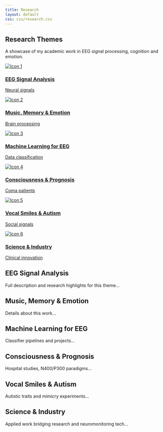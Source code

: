 ```yaml
---
title: Research
layout: default
css: css/research.css
---
```


<section class="research-intro">
  <h2>Research Themes</h2>
  <p>A showcase of my academic work in EEG signal processing, cognition and emotion.</p>

  <div class="research-grid">
    <a href="#theme1" class="research-card">
      <img src="/images/icons/brainwave.svg" alt="Icon 1" />
      <h3>EEG Signal Analysis</h3>
      <p>Neural signals</p>
    </a>
    <a href="#theme2" class="research-card">
      <img src="/images/icons/music.svg" alt="Icon 2" />
      <h3>Music, Memory & Emotion</h3>
      <p>Brain processing</p>
    </a>
    <a href="#theme3" class="research-card">
      <img src="/images/icons/ml.svg" alt="Icon 3" />
      <h3>Machine Learning for EEG</h3>
      <p>Data classification</p>
    </a>
    <a href="#theme4" class="research-card">
      <img src="/images/icons/brain-heart.svg" alt="Icon 4" />
      <h3>Consciousness & Prognosis</h3>
      <p>Coma patients</p>
    </a>
    <a href="#theme5" class="research-card">
      <img src="/images/icons/smile.svg" alt="Icon 5" />
      <h3>Vocal Smiles & Autism</h3>
      <p>Social signals</p>
    </a>
    <a href="#theme6" class="research-card">
      <img src="/images/icons/industry.svg" alt="Icon 6" />
      <h3>Science & Industry</h3>
      <p>Clinical innovation</p>
    </a>
  </div>
</section>

<!-- Detailed Sections -->
<section id="theme1" class="research-detail">
  <h2>EEG Signal Analysis</h2>
  <p>Full description and research highlights for this theme...</p>
</section>
<section id="theme2" class="research-detail">
  <h2>Music, Memory & Emotion</h2>
  <p>Details about this work...</p>
</section>
<section id="theme3" class="research-detail">
  <h2>Machine Learning for EEG</h2>
  <p>Classifier pipelines and projects...</p>
</section>
<section id="theme4" class="research-detail">
  <h2>Consciousness & Prognosis</h2>
  <p>Hospital studies, N400/P300 paradigms...</p>
</section>
<section id="theme5" class="research-detail">
  <h2>Vocal Smiles & Autism</h2>
  <p>Autistic traits and mimicry experiments...</p>
</section>
<section id="theme6" class="research-detail">
  <h2>Science & Industry</h2>
  <p>Applied work bridging research and neuromonitoring tech...</p>
</section>


